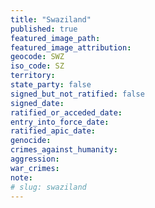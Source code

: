 ```yaml
---
title: "Swaziland"
published: true
featured_image_path:
featured_image_attribution:
geocode: SWZ
iso_code: SZ
territory:
state_party: false
signed_but_not_ratified: false
signed_date:
ratified_or_acceded_date:
entry_into_force_date:
ratified_apic_date:
genocide:
crimes_against_humanity:
aggression:
war_crimes:
note:
# slug: swaziland
---
```


